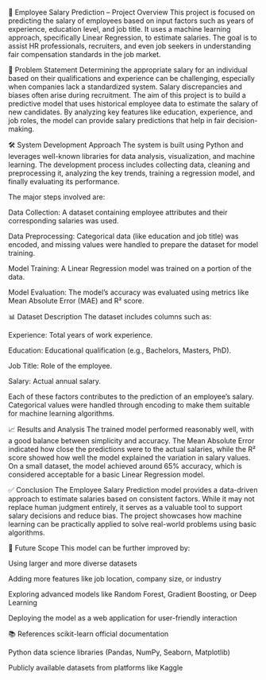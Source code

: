 💼 Employee Salary Prediction – Project Overview
This project is focused on predicting the salary of employees based on input factors such as years of experience, education level, and job title. It uses a machine learning approach, specifically Linear Regression, to estimate salaries. The goal is to assist HR professionals, recruiters, and even job seekers in understanding fair compensation standards in the job market.

🧠 Problem Statement
Determining the appropriate salary for an individual based on their qualifications and experience can be challenging, especially when companies lack a standardized system. Salary discrepancies and biases often arise during recruitment. The aim of this project is to build a predictive model that uses historical employee data to estimate the salary of new candidates. By analyzing key features like education, experience, and job roles, the model can provide salary predictions that help in fair decision-making.

🛠️ System Development Approach
The system is built using Python and leverages well-known libraries for data analysis, visualization, and machine learning. The development process includes collecting data, cleaning and preprocessing it, analyzing the key trends, training a regression model, and finally evaluating its performance.

The major steps involved are:

Data Collection: A dataset containing employee attributes and their corresponding salaries was used.

Data Preprocessing: Categorical data (like education and job title) was encoded, and missing values were handled to prepare the dataset for model training.

Model Training: A Linear Regression model was trained on a portion of the data.

Model Evaluation: The model’s accuracy was evaluated using metrics like Mean Absolute Error (MAE) and R² score.

📊 Dataset Description
The dataset includes columns such as:

Experience: Total years of work experience.

Education: Educational qualification (e.g., Bachelors, Masters, PhD).

Job Title: Role of the employee.

Salary: Actual annual salary.

Each of these factors contributes to the prediction of an employee’s salary. Categorical values were handled through encoding to make them suitable for machine learning algorithms.

📈 Results and Analysis
The trained model performed reasonably well, with a good balance between simplicity and accuracy. The Mean Absolute Error indicated how close the predictions were to the actual salaries, while the R² score showed how well the model explained the variation in salary values. On a small dataset, the model achieved around 65% accuracy, which is considered acceptable for a basic Linear Regression model.

✅ Conclusion
The Employee Salary Prediction model provides a data-driven approach to estimate salaries based on consistent factors. While it may not replace human judgment entirely, it serves as a valuable tool to support salary decisions and reduce bias. The project showcases how machine learning can be practically applied to solve real-world problems using basic algorithms.

🚀 Future Scope
This model can be further improved by:

Using larger and more diverse datasets

Adding more features like job location, company size, or industry

Exploring advanced models like Random Forest, Gradient Boosting, or Deep Learning

Deploying the model as a web application for user-friendly interaction

📚 References
scikit-learn official documentation

Python data science libraries (Pandas, NumPy, Seaborn, Matplotlib)

Publicly available datasets from platforms like Kaggle
